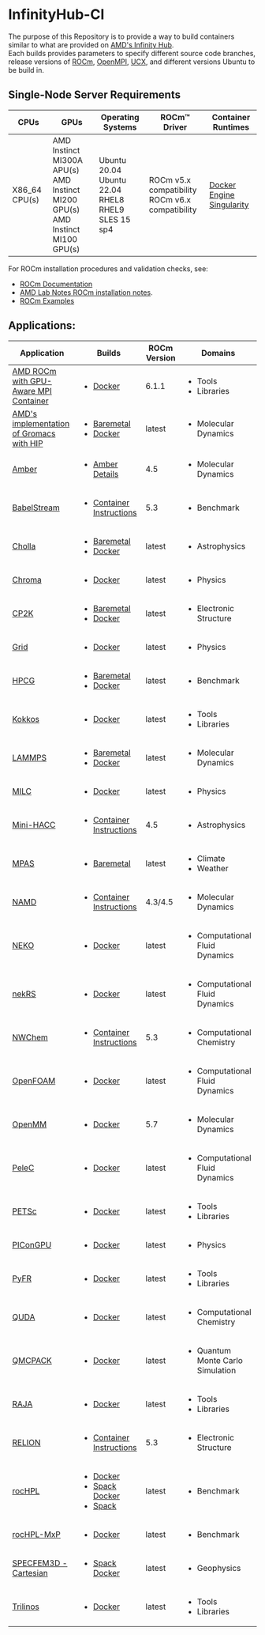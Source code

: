 # InfinityHub-CI

The purpose of this Repository is to provide a way to build containers similar to what are provided on [AMD's Infinity Hub](https://www.amd.com/en/technologies/infinity-hub).  
Each builds provides parameters to specify different source code branches, release versions of [ROCm](https://github.com/RadeonOpenCompute/ROCm), [OpenMPI](https://github.com/open-mpi/ompi), [UCX](https://github.com/openucx/ucx), and different versions Ubuntu to be build in. 

## Single-Node Server Requirements
| CPUs | GPUs | Operating Systems | ROCm™ Driver | Container Runtimes | 
|---- |---- |----------------- |------------ |------------------ | 
| X86_64 CPU(s) | AMD Instinct MI300A APU(s) <br> AMD Instinct MI200 GPU(s) <br>  AMD Instinct MI100 GPU(s) | Ubuntu 20.04 <br> Ubuntu 22.04 <BR> RHEL8 <br> RHEL9 <br> SLES 15 sp4 | ROCm v5.x compatibility <br> ROCm v6.x compatibility |[Docker Engine](https://docs.docker.com/engine/install/) <br> [Singularity](https://sylabs.io/docs/) |

For ROCm installation procedures and validation checks, see:
* [ROCm Documentation](https://rocm.docs.amd.com)
* [AMD Lab Notes ROCm installation notes](https://github.com/amd/amd-lab-notes/tree/release/rocm-installation).
* [ROCm Examples](https://github.com/amd/rocm-examples)

## Applications:
|Application|Builds|ROCm Version|Domains|
|---|---|---|---|
|[AMD ROCm with GPU-Aware MPI Container](/base-gpu-mpi-rocm-docker/)|<ul><li>[Docker](/base-gpu-mpi-rocm-docker/)</li></ul>|6.1.1|<ul><li>Tools</li><li>Libraries</li></ui>|
|[AMD's implementation of Gromacs with HIP](/gromacs/)|<ul><li>[Baremetal](/gromacs/baremetal/)</li><li>[Docker](/gromacs/docker/)</li></ul>|latest|<ul><li>Molecular Dynamics</li></ul>|
|[Amber](/amber/)|<ul><li>[Amber Details](/amber/)</li></ul>|4.5|<ul><li>Molecular Dynamics</li></ul>|
|[BabelStream](/babelstream/)|<ul><li>[Container Instructions](/babelstream/)|5.3|<ul><li>Benchmark</li></ul>|
|[Cholla](/cholla/)|<ul><li>[Baremetal](/cholla/baremetal/)</li><li>[Docker](/cholla/docker/)</li></ul>|latest|<ul><li>Astrophysics</li></ul>|
|[Chroma](/chroma/)|<ul><li>[Docker](/chroma/docker/)</li></ul>|latest|<ul><li>Physics</li></ul>|
|[CP2K](/cp2k/)|<ul><li>[Baremetal](/cp2k/baremetal/)</li><li>[Docker](/cp2k/docker/)</li></ul>|latest|<ul><li>Electronic Structure</li></ul>|
|[Grid](/grid/)|<ul><li>[Docker](/grid/docker/)</li></ul>|latest|<ul><li>Physics</ul>|
|[HPCG](/hpcg/)|<ul><li>[Baremetal](/hpcg/baremetal/)</li><li>[Docker](/hpcg/docker/)</li></ul>|latest|<ul><li>Benchmark</li></ul>|
|[Kokkos](/kokkos/)|<ul><li>[Docker](/kokkos/docker/)</li></ul>|latest|<ul><li>Tools</li><li>Libraries</li></ul>|
|[LAMMPS](/lammps/)|<ul><li>[Baremetal](/lammps/baremetal/)</li><li>[Docker](/lammps/baremetal/)</li></ul>|latest|<ul><li>Molecular Dynamics</li></ul>|
|[MILC](/milc/)|<ul><li>[Docker](/milc/docker/)</li></ul>|latest|<ul><li>Physics</li></ul>|
|[Mini-HACC](/minihacc/)|<ul><li>[Container Instructions](/minihacc/)|4.5|<ul><li>Astrophysics</li></ul>|
|[MPAS](/mpas/)|<ul><li>[Baremetal](/mpas/)</li></ul>|latest|<ul><li>Climate</li><li>Weather</li></ul>|
|[NAMD](/namd/)|<ul><li>[Container Instructions](/namd/)</li></ul>|4.3/4.5|<ul><li>Molecular Dynamics</li></ul>|
|[NEKO](/neko/)|<ul><li>[Docker](/neko/docker/)</li></ul>|latest|<ul><li>Computational Fluid Dynamics</li></ul>|
|[nekRS](/nekrs/)|<ul><li>[Docker](/nekrs/docker/)</li></ul>|latest|<ul><li>Computational Fluid Dynamics</li></ul>|
|[NWChem](/nwchem/)|<ul><li>[Container Instructions](/nwchem/)</li></ul>|5.3|<ul><li>Computational Chemistry</li></ul>|
|[OpenFOAM](/openfoam/)|<ul><li>[Docker](/openfoam/docker/)</li></ul>|latest|<ul><li>Computational Fluid Dynamics</li></ul>|
|[OpenMM](/openmm/)|<ul><li>[Docker](/openmm/docker/)</li></ul>|5.7|<ul><li>Molecular Dynamics</li></ul>|
|[PeleC](/pelec/)|<ul><li>[Docker](/pelec/docker/)</li></ul>|latest|<ul><li>Computational Fluid Dynamics</li></ul>|
|[PETSc](/petsc/)|<ul><li>[Docker](/petsc/docker/)</li></ul>|latest|<ul><li>Tools</li><li>Libraries</li></ul>|
|[PIConGPU](/picongpu/)|<ul><li>[Docker](/picongpu/docker/)</li></ul>|latest|<ul><li>Physics</li></ul>|
|[PyFR](/pyfr/)|<ul><li>[Docker](/pyfr/docker/)</li></ul>|latest|<ul><li>Tools</li><li>Libraries</li></ul>|
|[QUDA](/quda/)|<ul><li>[Docker](/quda/docker/)</li></ul>|latest|<ul><li>Computational Chemistry</li></ul>|
|[QMCPACK](/qmcpack/)|<ul><li>[Docker](/qmcpack/docker/)</li></ul>|latest|<ul><li>Quantum Monte Carlo Simulation</li></ul>|
|[RAJA](/raja/)|<ul><li>[Docker](/raja/docker/)</li></ul>|latest|<ul><li>Tools</li><li>Libraries</li></ul>|
|[RELION](/relion/)|<ul><li>[Container Instructions](/relion/)</li></ul>|5.3|<ul><li>Electronic Structure</li></ul>|
|[rocHPL](/rochpl/)|<ul><li>[Docker](/rochpl/docker/)</li><li>[Spack Docker](/rochpl/docker-spack/)</li><li>[Spack](/rochpl/spack/)</li></ul>|latest|<ul><li>Benchmark</li></ul>|
|[rocHPL-MxP](/hpl-mxp/)|<ul><li>[Docker](/hpl-mxp/docker/)</li></ul>|latest|<ul><li>Benchmark</li></ul>|
|[SPECFEM3D - Cartesian](/specfem3d/)|<ul><li>[Spack Docker](/specfem3d/docker/)</li></ul>|latest|<ul><li>Geophysics</li></ul>|
|[Trilinos](/trilinos/)|<ul><li>[Docker](/trilinos/docker/)</li></ul>|latest|<ul><li>Tools</li><li>Libraries</li></ul>|
